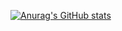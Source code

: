 [![Anurag's GitHub stats](https://github-readme-stats.vercel.app/api?username=Ronan-cn)](https://github.com/anuraghazra/github-readme-stats)
